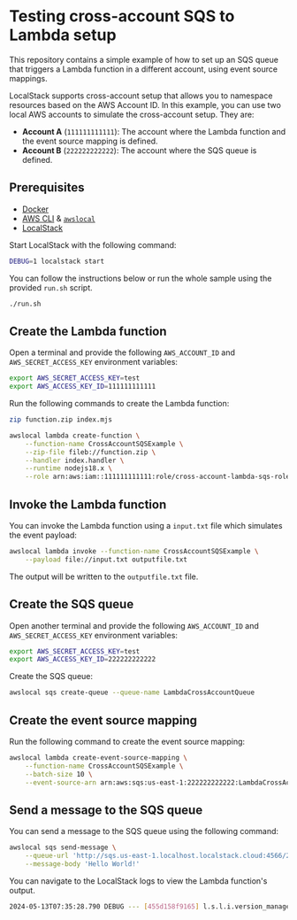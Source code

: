 # Testing cross-account SQS to Lambda setup

This repository contains a simple example of how to set up an SQS queue that triggers a Lambda function in a different account, using event source mappings.

LocalStack supports cross-account setup that allows you to namespace resources based on the AWS Account ID. In this example, you can use two local AWS accounts to simulate the cross-account setup. They are:

- **Account A** (`111111111111`): The account where the Lambda function and the event source mapping is defined.
- **Account B** (`222222222222`): The account where the SQS queue is defined.

## Prerequisites

- [Docker](https://docs.docker.com/get-docker/)
- [AWS CLI](https://docs.aws.amazon.com/cli/latest/userguide/cli-chap-install.html) & [`awslocal`](https://github.com/localstack/awscli-local)
- [LocalStack](https://docs.localstack.cloud/getting-started/installation/)

Start LocalStack with the following command:

```bash
DEBUG=1 localstack start
```

You can follow the instructions below or run the whole sample using the provided `run.sh` script.

```bash
./run.sh
```

## Create the Lambda function

Open a terminal and provide the following `AWS_ACCOUNT_ID` and `AWS_SECRET_ACCESS_KEY` environment variables:

```bash
export AWS_SECRET_ACCESS_KEY=test
export AWS_ACCESS_KEY_ID=111111111111
```

Run the following commands to create the Lambda function:

```bash
zip function.zip index.mjs

awslocal lambda create-function \
    --function-name CrossAccountSQSExample \
    --zip-file fileb://function.zip \
    --handler index.handler \
    --runtime nodejs18.x \
    --role arn:aws:iam::111111111111:role/cross-account-lambda-sqs-role
```

## Invoke the Lambda function

You can invoke the Lambda function using a `input.txt` file which simulates the event payload:

```bash
awslocal lambda invoke --function-name CrossAccountSQSExample \
    --payload file://input.txt outputfile.txt
```

The output will be written to the `outputfile.txt` file.

## Create the SQS queue

Open another terminal and provide the following `AWS_ACCOUNT_ID` and `AWS_SECRET_ACCESS_KEY` environment variables:

```bash
export AWS_SECRET_ACCESS_KEY=test
export AWS_ACCESS_KEY_ID=222222222222
```

Create the SQS queue:

```bash
awslocal sqs create-queue --queue-name LambdaCrossAccountQueue
```

## Create the event source mapping

Run the following command to create the event source mapping:

```bash
awslocal lambda create-event-source-mapping \
    --function-name CrossAccountSQSExample \
    --batch-size 10 \
    --event-source-arn arn:aws:sqs:us-east-1:222222222222:LambdaCrossAccountQueue
```

## Send a message to the SQS queue

You can send a message to the SQS queue using the following command:

```bash
awslocal sqs send-message \
    --queue-url 'http://sqs.us-east-1.localhost.localstack.cloud:4566/222222222222/LambdaCrossAccountQueue' \
    --message-body 'Hello World!'
```

You can navigate to the LocalStack logs to view the Lambda function's output.

```bash
2024-05-13T07:35:28.790 DEBUG --- [455d158f9165] l.s.l.i.version_manager    : [CrossAccountSQSExample-d07c16eb-531d-4458-bff1-455d158f9165] 2024-05-13T07:35:28.759Z	d07c16eb-531d-4458-bff1-455d158f9165	INFO	Hello World!
```
